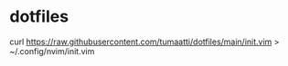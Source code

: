 # dotfiles

curl https://raw.githubusercontent.com/tumaatti/dotfiles/main/init.vim > ~/.config/nvim/init.vim
